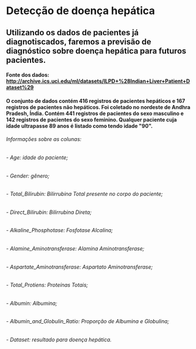 # Detecção de doença hepática

## Utilizando os dados de pacientes já diagnotiscados, faremos a previsão de diagnóstico sobre doença hepática para futuros pacientes.

#### Fonte dos dados: http://archive.ics.uci.edu/ml/datasets/ILPD+%28Indian+Liver+Patient+Dataset%29
#### O conjunto de dados contém 416 registros de pacientes hepáticos e 167 registros de pacientes não hepáticos. Foi coletado no nordeste de Andhra Pradesh, Índia. Contém 441 registros de pacientes do sexo masculino e 142 registros de pacientes do sexo feminino. Qualquer paciente cuja idade ultrapasse 89 anos é listado como tendo idade "90".
###### Informações sobre as colunas:
###### - Age: idade do paciente;
###### - Gender: gênero;
###### - Total_Bilirubin: Bilirrubina Total presente no corpo do paciente;
###### - Direct_Bilirubin: Bilirrubina Direta;
###### - Alkaline_Phosphotase: Fosfotase Alcalina;
###### - Alamine_Aminotransferase: Alamina Aminotransferase;
###### - Aspartate_Aminotransferase: Aspartato Aminotransferase;
###### - Total_Protiens: Proteínas Totais;
###### - Albumin: Albumina;
###### - Albumin_and_Globulin_Ratio: Proporção de Albumina e Globulina;
###### - Dataset: resultado para doença hepática.
